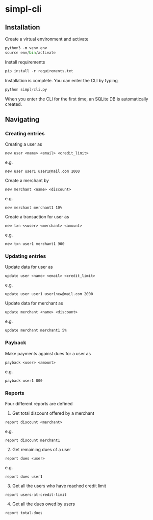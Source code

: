 # simpl-cli

## Installation
Create a virtual environment and activate
```python
python3 -m venv env
source env/bin/activate
```
Install requirements
```python
pip install -r requirements.txt
```
Installation is complete. You can enter the CLI by typing
```python
python simpl/cli.py
```
When you enter the CLI for the first time, an SQLite DB is automatically created.

## Navigating
### Creating entries
Creating a user as
```
new user <name> <email> <credit_limit>
```
e.g.
```
new user user1 user1@mail.com 1000
```

Create a merchant by
```
new merchant <name> <discount>
```
e.g.
```
new merchant merchant1 10%
```
Create a transaction for user as
```
new txn <<user> <merchant> <amount>
```
e.g.
```
new txn user1 merchant1 900
```

### Updating entries
Update data for user as
```
update user <name> <email> <credit_limit>
```
e.g.
```
update user user1 user1new@mail.com 2000
```
Update data for merchant as
```
update merchant <name> <discount>
```
e.g.
```
update merchant merchant1 5%
```

### Payback
Make payments against dues for a user as
```
payback <user> <amount>
```
e.g.
```
payback user1 800
```

### Reports
Four different reports are defined

1. Get total discount offered by a merchant
```
report discount <merchant>
```
e.g.
```
report discount merchant1
```
2. Get remaining dues of a user
```
report dues <user>
```
e.g.
```
report dues user1
```
3. Get all the users who have reached credit limit
```
report users-at-credit-limit
```
4. Get all the dues owed by users
```
report total-dues
```